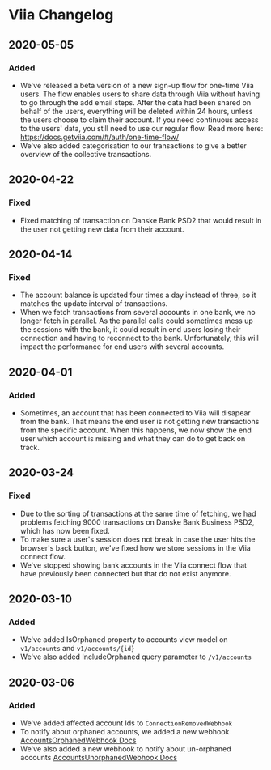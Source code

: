 # Viia Changelog
## 2020-05-05
### Added
- We've released a beta version of a new sign-up flow for one-time Viia users. The flow enables users to share data through Viia without having to go through the add email steps. After the data had been shared on behalf of the users, everything will be deleted within 24 hours, unless the users choose to claim their account. If you need continuous access to the users' data, you still need to use our regular flow. Read more here: https://docs.getviia.com/#/auth/one-time-flow/
- We've also added categorisation to our transactions to give a better overview of the collective transactions.


## 2020-04-22
### Fixed
- Fixed matching of transaction on Danske Bank PSD2 that would result in the user not getting new data from their account.


## 2020-04-14

### Fixed
- The account balance is updated four times a day instead of three, so it matches the update interval of transactions.
- When we fetch transactions from several accounts in one bank, we no longer fetch in parallel. As the parallel calls could sometimes mess up the sessions with the bank, it could result in end users losing their connection and having to reconnect to the bank. Unfortunately, this will impact the performance for end users with several accounts.

## 2020-04-01

### Added
- Sometimes, an account that has been connected to Viia will disapear from the bank. That means the end user is not getting new transactions from the specific account. When this happens, we now show the end user which account is missing and what they can do to get back on track.

## 2020-03-24

### Fixed
- Due to the sorting of transactions at the same time of fetching, we had problems fetching 9000 transactions on Danske Bank Business PSD2, which has now been fixed. 
- To make sure a user's session does not break in case the user hits the browser's back button, we've fixed how we store sessions in the Viia connect flow. 
- We've stopped showing bank accounts in the Viia connect flow that have previously been connected but that do not exist anymore. 

## 2020-03-10

### Added

- We've added IsOrphaned property to accounts view model on `v1/accounts` and `v1/accounts/{id}`
- We've also added IncludeOrphaned query parameter to `/v1/accounts`

## 2020-03-06

### Added

- We've added affected account Ids to `ConnectionRemovedWebhook`
- To notify about orphaned accounts, we added a new webhook [AccountsOrphanedWebhook Docs](https://docs.getviia.com/#/webhooks/types?id=accountsorphanedwebhook)
- We've also added a new webhook to notify about un-orphaned accounts [AccountsUnorphanedWebhook Docs](https://docs.getviia.com/#/webhooks/types?id=accountsunorphanedwebhook)
